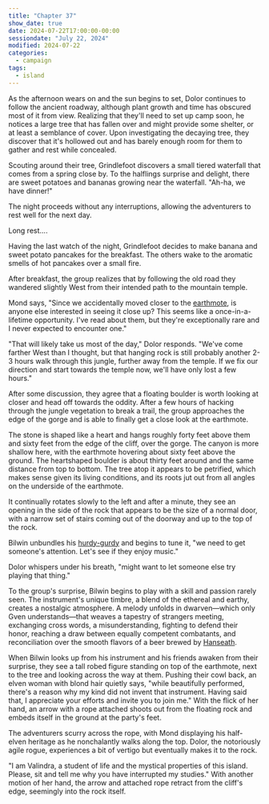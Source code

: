 ```yaml
---
title: "Chapter 37"
show_date: true
date: 2024-07-22T17:00:00-00:00
sessiondate: "July 22, 2024"
modified: 2024-07-22
categories:
  - campaign
tags:
  - island
---
```


As the afternoon wears on and the sun begins to set, Dolor continues to follow the ancient
roadway, although plant growth and time has obscured most of it from view. Realizing that
they'll need to set up camp soon, he notices a large tree that has fallen over and might
provide some shelter, or at least a semblance of cover. Upon investigating the decaying
tree, they discover that it's hollowed out and has barely enough room for them to gather
and rest while concealed. 

Scouting around their tree, Grindlefoot discovers a small tiered waterfall that comes
from a spring close by. To the halflings surprise and delight, there are sweet potatoes
and bananas growing near the waterfall. "Ah-ha, we have dinner!"

The night proceeds without any interruptions, allowing the adventurers to rest well
for the next day.

Long rest....

Having the last watch of the night, Grindlefoot decides to make banana and sweet potato
pancakes for the breakfast. The others wake to the aromatic smells of hot pancakes over
a small fire.

After breakfast, the group realizes that by following the old road they wandered slightly
West from their intended path to the mountain temple.

Mond says, "Since we accidentally moved closer to the
[earthmote](https://forgottenrealms.fandom.com/wiki/Earthmote),
is anyone else interested in seeing it close up? This seems like a once-in-a-lifetime opportunity.
I've read about them, but they're exceptionally rare and I never expected to encounter one."

"That will likely take us most of the day," Dolor responds. "We've come farther West than
I thought, but that hanging rock is still probably another 2-3 hours walk through this
jungle, further away from the temple. If we fix our direction and start towards the temple
now, we'll have only lost a few hours."

After some discussion, they agree that a floating boulder is worth looking at closer and head off
towards the oddity. After a few hours of hacking through the jungle vegetation to break a trail,
the group approaches the edge of the gorge and is able to finally get a close look at the earthmote.

The stone is shaped like a heart and hangs roughly forty feet above them and sixty feet from
the edge of the cliff, over the gorge. The canyon is more shallow here, with the earthmote
hovering about sixty feet above the ground. The heartshaped boulder is about thirty feet
around and the same distance from top to bottom. The tree atop it appears to be petrified,
which makes sense given its living conditions, and its roots jut out from all angles on the
underside of the earthmote.

It continually rotates slowly to the left and after a minute, they see an opening in the side
of the rock that appears to be the size of a normal door, with a narrow set of stairs coming
out of the doorway and up to the top of the rock.

Bilwin unbundles his [hurdy-gurdy](https://en.wikipedia.org/wiki/Hurdy-gurdy) and begins to
tune it, "we need to get someone's attention. Let's see if they enjoy music."

Dolor whispers under his breath, "might want to let someone else try playing that thing."

To the group's surprise, Bilwin begins to play with a skill and passion rarely seen. The
instrument's unique timbre, a blend of the ethereal and earthy, creates a nostalgic atmosphere.
A melody unfolds in dwarven—which only Gven understands—that weaves a tapestry of strangers
meeting, exchanging cross words, a misunderstanding, fighting to defend their honor,
reaching a draw between equally competent combatants, and reconciliation over the smooth
flavors of a beer brewed by [Hanseath](https://forgottenrealms.fandom.com/wiki/Hanseath).

When Bilwin looks up from his instrument and his friends awaken from their surprise,
they see a tall robed figure standing on top of the earthmote, next to the tree and looking
across the way at them. Pushing their cowl back, an elven woman with blond hair quietly says,
"while beautifully performed, there's a reason why my kind did not invent that instrument.
Having said that, I appreciate your efforts and invite you to join me." With the flick of her
hand, an arrow with a rope attached shoots out from the floating rock and embeds itself in
the ground at the party's feet.

The adventurers scurry across the rope, with Mond displaying his half-elven heritage as he
nonchalantly walks along the top. Dolor, the notoriously agile rogue, experiences a bit of
vertigo but eventually makes it to the rock.

"I am Valindra, a student of life and the mystical properties of this island. Please, sit
and tell me why you have interrupted my studies." With another motion of her hand, the
arrow and attached rope retract from the cliff's edge, seemingly into the rock itself.





<!-- NOTES -->

<!-- em dash: — | Mac kebyoard shortcut = Option + Shift + Dash (-) -->
<!-- https://oatcookies.neocities.org/dndmoney to convert copper, silver, gold, and more into CP -->
<!-- Frequently used links:
  [Barbarian rage](https://www.thegamer.com/dungeons-dragons-dnd-barbarian-rage-explained-guide/)
  [Bardic inspiration](https://www.dndbeyond.com/classes/1-bard#BardicInspiration-75)
  [Chaos Bolt](https://www.dndbeyond.com/spells/14761-chaos-bolt)
  [Hanseath](https://forgottenrealms.fandom.com/wiki/Hanseath)
  [Hellish Rebuke](https://www.dndbeyond.com/spells/hellish-rebuke)
  [hurdy-gurdy](https://en.wikipedia.org/wiki/Hurdy-gurdy)
  [Mind Spike](http://dnd5e.wikidot.com/spell:mind-spike)
  [Shillelagh](https://www.dndbeyond.com/spells/2249-shillelagh)
  [Spiritual Weapon](https://www.dndbeyond.com/spells/2263-spiritual-weapon)
  [Wild Shape](https://www.dndbeyond.com/posts/635-druid-101-wild-shape-guide)
-->
<!--
  Lists of spells for the classes:
    - Bard spells: https://www.dndbeyond.com/spells/class/1-bard
    - Cleric spells: https://www.dndbeyond.com/spells/class/cleric 
    - Druid spells: https://www.dndbeyond.com/spells/class/druid
    - Sorcerer spells: https://www.dndbeyond.com/spells/class/sorcerer
  Monsters: https://www.dndbeyond.com/monsters
  Damage types: https://www.wargamer.com/dnd/damage-types
  Luck (Bilwin): http://dnd5e.wikidot.com/feat:lucky
-->
<!-- Directions on a boat:
  Port = left side
  Starboard = right side
  Bow = front
  Aft = back (inside the ship, on board)
  Stern = back (outside, offboard)
-->
